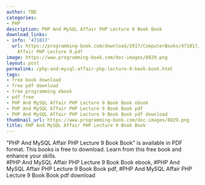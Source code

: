 ```yaml
---
author: TBD
categories:
- PHP
description: PHP And MySQL Affair PHP Lecture 9 Book Book
download_links:
- info: '471017'
  url: https://programming-book.com/download/2017/ComputerBooks/471017/PHP And MySQL
    Affair PHP Lecture 9.pdf
image: https://www.programming-book.com/doc-images/8829.png
layout: post
permalink: /php-and-mysql-affair-php-lecture-9-book-book.html
tags:
- free book download
- free pdf download
- free programming ebook
- pdf free
- PHP And MySQL Affair PHP Lecture 9 Book Book ebook
- PHP And MySQL Affair PHP Lecture 9 Book Book pdf
- PHP And MySQL Affair PHP Lecture 9 Book Book pdf download
thumbnail_url: https://www.programming-book.com/doc-images/8829.png
title: PHP And MySQL Affair PHP Lecture 9 Book Book
---
```


 
<div class="item-desc text-justify">
  "PHP And MySQL Affair PHP Lecture 9 Book Book" is available in PDF format. This books is free to download. Learn from this free book and enhance your skills.
  <br>
  #PHP And MySQL Affair PHP Lecture 9 Book Book ebook, #PHP And MySQL Affair PHP Lecture 9 Book Book pdf, #PHP And MySQL Affair PHP Lecture 9 Book Book pdf download
</div>
